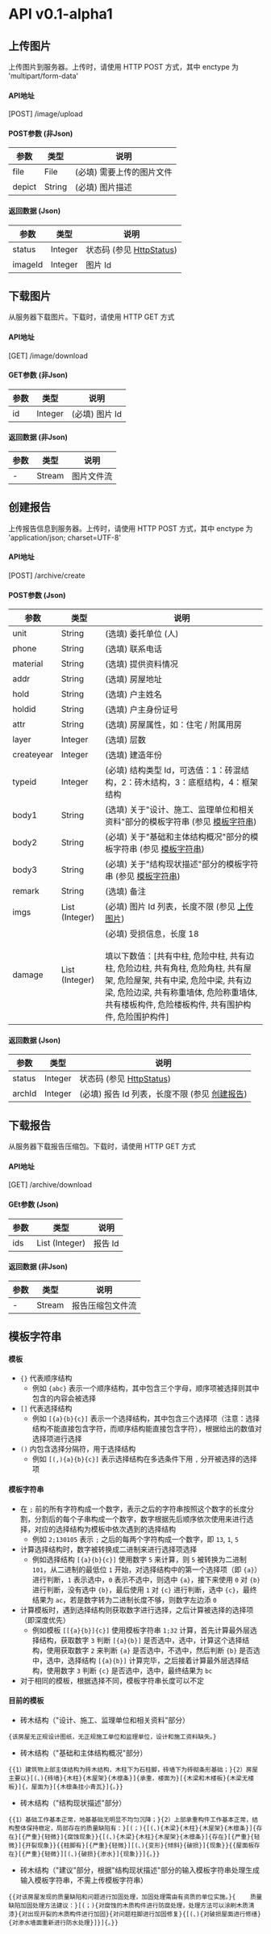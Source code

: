 # API v0.1-alpha1

## **上传图片**
上传图片到服务器。上传时，请使用 HTTP POST 方式，其中 enctype 为 'multipart/form-data'
#### API地址
[POST] /image/upload
#### POST参数 (非Json)
|参数|类型|说明|
|-|-|-|
|file|File|(必填) 需要上传的图片文件|
|depict|String|(必填) 图片描述|
#### 返回数据 (Json)
|参数|类型|说明|
|-|-|-|
|status|Integer|状态码 (参见 [HttpStatus](https://tools.ietf.org/html/rfc7231#section-6))|
|imageId|Integer|图片 Id|

## **下载图片**
从服务器下载图片。下载时，请使用 HTTP GET 方式
#### API地址
[GET] /image/download
#### GET参数 (非Json)
|参数|类型|说明|
|-|-|-|
|id|Integer|(必填) 图片 Id|
#### 返回数据 (非Json)
|参数|类型|说明|
|-|-|-|
|-|Stream|图片文件流|

## **创建报告**
上传报告信息到服务器。上传时，请使用 HTTP POST 方式，其中 enctype 为 'application/json; charset=UTF-8'
#### API地址
[POST] /archive/create
#### POST参数 (Json)
|参数|类型|说明|
|-|-|-|
|unit|String|(选填) 委托单位 (人)|
|phone|String|(选填) 联系电话|
|material|String|(选填) 提供资料情况|
|addr|String|(选填) 房屋地址|
|hold|String|(选填) 户主姓名|
|holdid|String|(选填) 户主身份证号|
|attr|String|(选填) 房屋属性，如：住宅 / 附属用房|
|layer|Integer|(选填) 层数|
|createyear|Integer|(选填) 建造年份|
|typeid|Integer|(必填) 结构类型 Id，可选值：1：砖混结构，2：砖木结构，3：底框结构，4：框架结构|
|body1|String|(选填) 关于"设计、施工、监理单位和相关资料"部分的模板字符串 (参见 [模板字符串](#模板字符串))|
|body2|String|(必填) 关于"基础和主体结构概况"部分的模板字符串 (参见 [模板字符串](#模板字符串))|
|body3|String|(必填) 关于"结构现状描述"部分的模板字符串 (参见 [模板字符串](#模板字符串))|
|remark|String|(选填) 备注|
|imgs|List (Integer)|(必填) 图片 Id 列表，长度不限 (参见 [上传图片](#上传图片))|
|damage|List (Integer)|(必填) 受损信息，长度 18<br><br>填以下数值：[共有中柱, 危险中柱, 共有边柱, 危险边柱, 共有角柱, 危险角柱, 共有屋架, 危险屋架, 共有中梁, 危险中梁, 共有边梁, 危险边梁, 共有称重墙体, 危险称重墙体, 共有楼板构件, 危险楼板构件, 共有围护构件, 危险围护构件]|

#### 返回数据 (Json)
|参数|类型|说明|
|-|-|-|
|status|Integer|状态码 (参见 [HttpStatus](https://tools.ietf.org/html/rfc7231#section-6))|
|archId|Integer|(必填) 报告 Id 列表，长度不限 (参见 [创建报告](#创建报告))|

## **下载报告**
从服务器下载报告压缩包。下载时，请使用 HTTP GET 方式
#### API地址
[GET] /archive/download
#### GEt参数 (Json)
|参数|类型|说明|
|-|-|-|
|ids|List (Integer)|报告 Id|
#### 返回数据 (非Json)
|参数|类型|说明|
|-|-|-|
|-|Stream|报告压缩包文件流|

## 模板字符串
#### 模板
* `{}` 代表顺序结构
	* 例如 `{abc}` 表示一个顺序结构，其中包含三个字母，顺序项被选择则其中包含的内容会被选择
* `[]` 代表选择结构
	* 例如 `[{a}{b}{c}]` 表示一个选择结构，其中包含三个选择项（注意：选择结构不能直接包含字符，而顺序结构能直接包含字符），根据给出的数值对选择项进行选择
* `()` 内包含选择分隔符，用于选择结构
	* 例如 `[(,){a}{b}{c}]` 表示选择结构在多选条件下用 `,` 分开被选择的选择项

#### 模板字符串
* 在 `;` 前的所有字符构成一个数字，表示之后的字符串按照这个数字的长度分割，分割后的每个子串构成一个数字，数字根据先后顺序依次使用来进行选择，对应的选择结构为模板中依次遇到的选择结构
	* 例如 `2;130105` 表示 `;` 之后的每两个字符构成一个数字，即 `13`, `1`, `5`
* 计算选择结构时，数字被转换成二进制来进行选择项选择
	* 例如选择结构 `[{a}{b}{c}]` 使用数字 `5` 来计算，则 `5` 被转换为二进制 `101`，从二进制的最低位 `1` 开始，对选择结构中的第一个选择项（即 `{a}`）进行判断，`1` 表示选中，`0` 表示不选中，则选中 `{a}`，接下来使用 `0` 对 `{b}` 进行判断，没有选中 `{b}`，最后使用 `1` 对 `{c}` 进行判断，选中 `{c}`，最终结果为 `ac`，若是数字转为二进制长度不够，则数字左边添 `0`
* 计算模板时，遇到选择结构则获取数字进行选择，之后计算被选择的选择项（即深度优先）
	* 例如模板 `[[{a}{b}]{c}]` 使用模板字符串 `1;32` 计算，首先计算最外层选择结构，获取数字 `3`  判断 `[{a}{b}]` 是否选中，选中，计算这个选择结构，使用获取数字 `2` 来判断 `{a}` 是否选中，不选中，然后判断 `{b}` 是否选中，选中，选择结构 `[{a}{b}]` 计算完毕，之后接着计算最外层选择结构，使用数字 `3` 判断 `{c}` 是否选中，选中，最终结果为 `bc`
* 对于相同的模板，根据选择不同，模板字符串长度可以不定

#### 目前的模板
* 砖木结构（"设计、施工、监理单位和相关资料"部分）
```
{该房屋无正规设计图纸，无正规施工单位和监理单位，设计和施工资料缺失。}
```
* 砖木结构（"基础和主体结构概况"部分）
```
{{1）建筑物上部主体结构为砖木结构，木柱下为石柱脚，砖墙下为砖砌条形基础；}{2）房屋主要以}[(、){砖墙}{木柱}{木屋架}{木檩条}]{承重，楼面为}[{木梁和木楼板}{木梁无楼板}]{，屋面为}[{木檩条挂小青瓦}]{。}}
```
* 砖木结构（"结构现状描述"部分）
```
{{1）基础工作基本正常，地基基础无明显不均匀沉降；}{2）上部承重构件工作基本正常，结构整体保持稳定，局部存在的质量缺陷有：}[(；){[(、){木梁}{木柱}{木屋架}{木檩条}]{存在}[{严重}{轻微}]{腐蚀现象}}{[(、){木梁}{木柱}{木屋架}{木檩条}]{存在}[{严重}{轻微}]{开裂现象}}{{柱脚有}[{严重}{轻微}][(、){变形}{倾斜}{破损}]{现象}}{{屋面板存在}[{严重}{轻微}][(、){破损}{渗水}]{现象}}]{。}}
```
* 砖木结构（"建议"部分，根据"结构现状描述"部分的输入模板字符串处理生成输入模板字符串，不需上传模板字符串）
```
{{对该房屋发现的质量缺陷和问题进行加固处理，加固处理需由有资质的单位实施。}{    质量缺陷加固处理方法建议：}[(；){对腐蚀的木质构件进行防腐处理，处理方法可以涂刷木质清漆}{对出现开裂的木质构件进行加固}{对问题柱脚进行加固修复}{[(、){对破损屋面进行修缮}{对渗水墙面重新进行防水处理}]}]{。}}
```